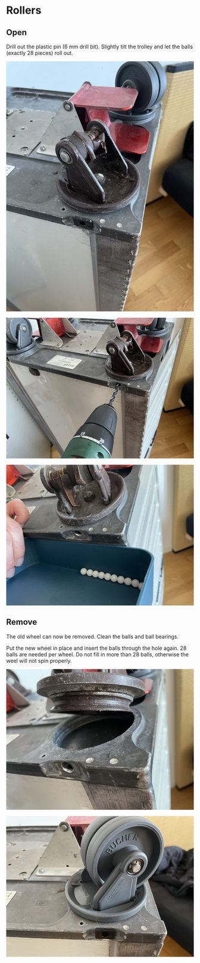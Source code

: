# Rollers

## Open

Drill out the plastic pin (6 mm drill bit). Slightly tilt the trolley and let the balls (exactly 28 pieces) roll out.

![label](IMG_7216.jpg)

![label](IMG_7223.jpg)

![label](IMG_7226.jpg)

## Remove

The old wheel can now be removed. Clean the balls and ball bearings.

Put the new wheel in place and insert the balls through the hole again. 28 balls are needed per wheel. Do not fill in more than 28 balls, otherwise the weel will not spin properly.

![label](IMG_7228.jpg)

![label](IMG_7232.jpg)
